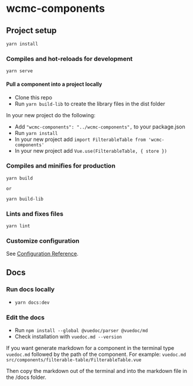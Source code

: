 # wcmc-components

## Project setup
```
yarn install
```

### Compiles and hot-reloads for development
```
yarn serve
```

#### Pull a component into a project locally
- Clone this repo
- Run `yarn build-lib` to create the library files in the dist folder

In your new project do the following:
- Add `"wcmc-components": "../wcmc-components",` to your package.json
- Run `yarn install`
- In your new project add `import FilterableTable from 'wcmc-components'`
- In your new project add `Vue.use(FilterableTable, { store })`

### Compiles and minifies for production
```
yarn build

or 

yarn build-lib
```

### Lints and fixes files
```
yarn lint
```

### Customize configuration
See [Configuration Reference](https://cli.vuejs.org/config/).

## Docs

### Run docs locally
- `yarn docs:dev`

### Edit the docs
- Run `npm install --global @vuedoc/parser @vuedoc/md`
- Check installation with `vuedoc.md --version`

If you want generate markdown for a component in the terminal type `vuedoc.md` followed by the path of the component. For example:
`vuedoc.md src/components/filterable-table/FilterableTable.vue`

Then copy the markdown out of the terminal and into the markdown file in the /docs folder.
